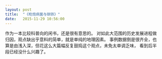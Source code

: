 ```yaml
---
layout: post
title:  "《枪炮病菌与钢铁》"
date:   2015-11-29 10:56:00
---
```


作为一本比较科普向的闲书，还是很有意思的。
对如此大范围的历史发展进程做归因，观点缺出乎意料的简单，就是单纯的地理因素。
事例数据倒是很齐全，也算是由浅入深，但花这么大篇幅反复鼓捣这个观点，未免太单调乏味，
看到后半段已经没什么兴趣了。
